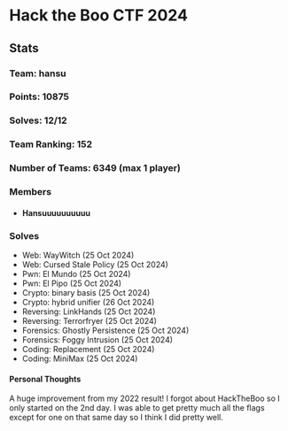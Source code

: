 # Hack the Boo CTF 2024
## Stats
### Team: hansu
### Points: 10875
### Solves: 12/12
### Team Ranking: 152
### Number of Teams: 6349 (max 1 player)
### Members
- #### Hansuuuuuuuuuu

### Solves
- Web: WayWitch (25 Oct 2024)
- Web: Cursed Stale Policy (25 Oct 2024)
- Pwn: El Mundo (25 Oct 2024)
- Pwn: El Pipo (25 Oct 2024)
- Crypto: binary basis (25 Oct 2024)
- Crypto: hybrid unifier (26 Oct 2024)
- Reversing: LinkHands (25 Oct 2024)
- Reversing: Terrorfryer (25 Oct 2024)
- Forensics: Ghostly Persistence (25 Oct 2024)
- Forensics: Foggy Intrusion (25 Oct 2024)
- Coding: Replacement (25 Oct 2024)
- Coding: MiniMax (25 Oct 2024)

#### Personal Thoughts

A huge improvement from my 2022 result! I forgot about HackTheBoo so I only started on the 2nd day. I was able to get pretty much all the flags except for one on that same day so I think I did pretty well.
